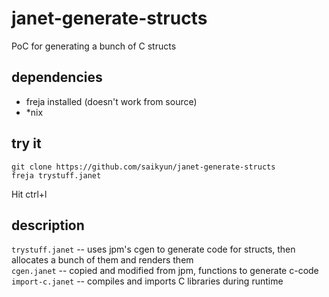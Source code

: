 # janet-generate-structs
PoC for generating a bunch of C structs

## dependencies

- freja installed (doesn't work from source)
- *nix

## try it

```
git clone https://github.com/saikyun/janet-generate-structs
freja trystuff.janet
```

Hit ctrl+l

## description

`trystuff.janet` -- uses jpm's cgen to generate code for structs, then allocates a bunch of them and renders them  \
`cgen.janet` -- copied and modified from jpm, functions to generate c-code  \
`import-c.janet` -- compiles and imports C libraries during runtime

